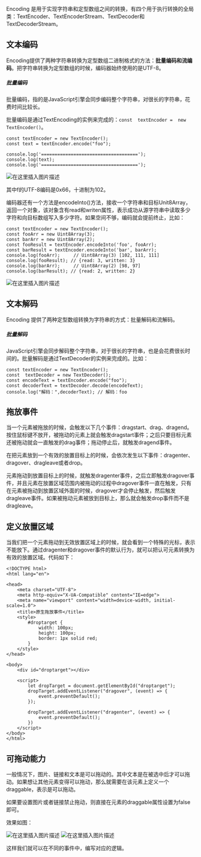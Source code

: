 Encoding 是用于实现字符串和定型数组之间的转换，有四个用于执行转换的全局类：TextEncoder、TextEncoderStream、TextDecoder和TextDecoderStream。

## 文本编码
Encoding提供了两种字符串转换为定型数组二进制格式的方法：**批量编码和流编码**。把字符串转换为定型数组的时候，编码器始终使用的是UTF-8。
##### 批量编码
批量编码，指的是JavaScript引擎会同步编码整个字符串，对很长的字符串，花费时间比较长。

批量编码是通过TextEncoding的实例来完成的：`const  textEncoder =  new  TextEncoder()`。

```
const textEncoder = new TextEncoder();
const text = textEncoder.encode("foo");

console.log('====================================');
console.log(text);
console.log('====================================');
```
![在这里插入图片描述](https://img-blog.csdnimg.cn/1946bb8e312949beb88cff1831b0e395.png)

其中f的UTF-8编码是0x66，十进制为102。

编码器还有一个方法是encodeInto()方法，接收一个字符串和目标Unit8Array，返回一个对象，该对象含有read和writen属性，表示成功从源字符串中读取多少字符和向目标数组写入多少字符。如果空间不够，编码就会提前终止，比如：

```
const textEncoder = new TextEncoder();
const fooArr = new Uint8Array(3);
const barArr = new Uint8Array(2);
const fooResult = textEncoder.encodeInto('foo', fooArr);
const barResult = textEncoder.encodeInto('bar', barArr);
console.log(fooArr);     // Uint8Array(3) [102, 111, 111]
console.log(fooResult); // {read: 3, written: 3}
console.log(barArr);     // Uint8Array(2) [98, 97]
console.log(barResult); // {read: 2, written: 2}
```

![在这里插入图片描述](https://img-blog.csdnimg.cn/da048bf9a04f43358f590e7d6794cda4.png)

## 文本解码
Encoding 提供了两种定型数组转换为字符串的方式：批量解码和流解码。

##### 批量解码
JavaScript引擎会同步解码整个字符串，对于很长的字符串，也是会花费很长时间的。批量解码是通过TextDecoder的实例来完成的。比如：

```
const textEncoder = new TextEncoder();
const  textDecoder = new TextDecoder();
const encodeText = textEncoder.encode("foo");
const decoderText = textDecoder.decode(encodeText);
console.log("解码：",decoderText); // 解码：foo
```
## 拖放事件

当一个元素被拖放的时候，会触发以下几个事件：dragstart、drag、dragend。按住鼠标键不放开，被拖动的元素上就会触发dragstart事件；之后只要目标元素还被拖动就会一直触发的drag事件；拖动停止后，就触发dragend事件。

 在把元素放到一个有效的放置目标上的时候，会依次发生以下事件：dragenter、dragover、dragleave或者drop。

元素拖动到放置目标上的时候，就触发dragenter事件，之后立即触发dragover事件，并且元素在放置区域范围内被拖动的过程中dragover事件一直在触发，只有在元素被拖动到放置区域外面的时候，dragover才会停止触发，然后触发dragleave事件。如果被拖动元素被放到目标上，那么就会触发drop事件而不是dragleave。

## 定义放置区域
当我们把一个元素拖动到无效放置区域上的时候，就会看到一个特殊的光标，表示不能放下。通过dragenter和dragover事件的默认行为，就可以把认可元素转换为有效的放置区域。代码如下：
```
<!DOCTYPE html>
<html lang="en">

<head>
    <meta charset="UTF-8">
    <meta http-equiv="X-UA-Compatible" content="IE=edge">
    <meta name="viewport" content="width=device-width, initial-scale=1.0">
    <title>原生拖放事件</title>
    <style>
        #droptarget {
            width: 100px;
            height: 100px;
            border: 1px solid red;
        }
    </style>
</head>

<body>
    <div id="droptarget"></div>

    <script>
        let dropTarget = document.getElementById("droptarget");
        dropTarget.addEventListener("dragover", (event) => {
            event.preventDefault();
        });

        dropTarget.addEventListener("dragenter", (event) => {
            event.preventDefault();
        })
    </script>
</body>
</html>
```
## 可拖动能力
一般情况下，图片、链接和文本是可以拖动的。其中文本是在被选中后才可以拖动。如果想让其他元素变得可以拖动，那么就需要在该元素上定义一个draggable，表示是可以拖动。
 
如果要设置图片或者链接禁止拖动，则直接在元素的draggable属性设置为false即可。

效果如图：

![在这里插入图片描述](https://img-blog.csdnimg.cn/3483dee9ac534f5888b3a86a58066999.png)
![在这里插入图片描述](https://img-blog.csdnimg.cn/4ccd758a88764d32bdd32242802dd9e4.png)

这样我们就可以在不同的事件中，编写对应的逻辑。